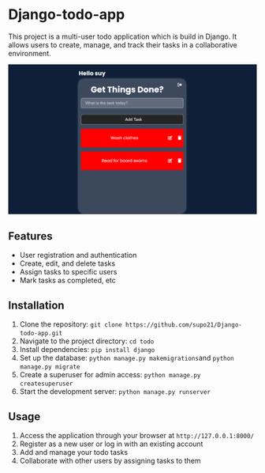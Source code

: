 # Django-todo-app
This project is a multi-user todo application which is build in Django. It allows users to create, manage, and track their tasks in a collaborative environment.

![Project Image](https://github.com/supo21/Django-todo-app/blob/main/todo/todoapp/static/images/Screenshot%202024-08-07%20215643.png)

## Features
- User registration and authentication
- Create, edit, and delete tasks
- Assign tasks to specific users
- Mark tasks as completed, etc

## Installation
1. Clone the repository: `git clone https://github.com/supo21/Django-todo-app.git`
2. Navigate to the project directory: `cd todo`
3. Install dependencies: `pip install django`
4. Set up the database: `python manage.py makemigrations`and `python manage.py migrate`
5. Create a superuser for admin access: `python manage.py createsuperuser`
6. Start the development server: `python manage.py runserver`

## Usage
1. Access the application through your browser at `http://127.0.0.1:8000/`
2. Register as a new user or log in with an existing account
3. Add and manage your todo tasks
4. Collaborate with other users by assigning tasks to them
